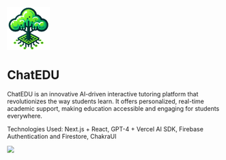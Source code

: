 <img src="https://github.com/chat-edu/chat-edu/blob/main/public/logo.png" alt="ChatEDU Main Page" width="100" />

# ChatEDU
ChatEDU is an innovative AI-driven interactive tutoring platform that revolutionizes the way students learn. It offers personalized, real-time academic support, making education accessible and engaging for students everywhere.

Technologies Used: Next.js + React, GPT-4 + Vercel AI SDK, Firebase Authentication and Firestore, ChakraUI

![](https://komarev.com/ghpvc/?username=jphiggzz&color=4caf50&style=for-the-badge)
